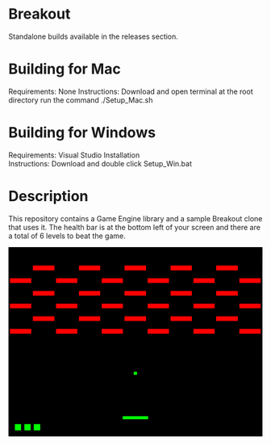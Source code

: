 # Breakout
Standalone builds available in the releases section.

# Building for Mac
Requirements:
	None
Instructions:
	Download and open terminal at the root directory
	run the command ./Setup_Mac.sh

# Building for Windows
Requirements:
	Visual Studio Installation	
Instructions:
	Download and double click Setup_Win.bat

# Description
This repository contains a Game Engine library and a sample Breakout clone that uses it.
The health bar is at the bottom left of your screen and there are a total of 6 levels to beat the game.


![BreakoutPreview](./BreakoutPreview.png)